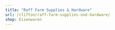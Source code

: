 ```yaml
---
title: "Raff Farm Supplies & Hardware"
url: /clifton/raff-farm-supplies-und-hardware/
shop: Eisenwaren
---
```

